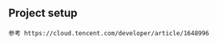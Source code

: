 <!--
 * @Author: your name
 * @Date: 2021-06-17 11:49:20
 * @LastEditTime: 2021-06-17 11:50:16
 * @LastEditors: your name
 * @Description: In User Settings Edit
 * @FilePath: \antd-backc:\Users\AKE\Desktop\work\myproject\wheels\Vue\富文本编辑\tinymce\README.md
-->

## Project setup
```
参考 https://cloud.tencent.com/developer/article/1648996
```


